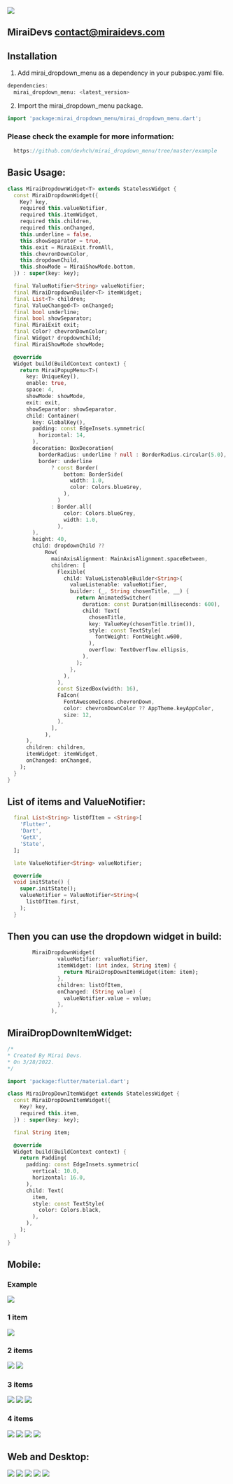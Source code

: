<!-- 
This README describes the package. If you publish this package to pub.dev,
this README's contents appear on the landing page for your package.

For information about how to write a good package README, see the guide for
[writing package pages](https://dart.dev/guides/libraries/writing-package-pages). 

For general information about developing packages, see the Dart guide for
[creating packages](https://dart.dev/guides/libraries/create-library-packages)
and the Flutter guide for
[developing packages and plugins](https://flutter.dev/developing-packages). 
-->

![](./screenshots/mirai_logo.png)
## MiraiDevs <contact@miraidevs.com>

<!-- 
TODO: Put a short description of the package here that helps potential users
know whether this package might be useful for them.

## Features

TODO: List what your package can do. Maybe include images, gifs, or videos.

## Getting started

TODO: List prerequisites and provide or point to information on how to
start using the package.



TODO: Include short and useful examples for package users. Add longer examples
to `/example` folder. 
-->

## Installation 
1. Add mirai_dropdown_menu as a dependency in your pubspec.yaml file.

```dart
dependencies:
  mirai_dropdown_menu: <latest_version>
```

2. Import the mirai_dropdown_menu package.
 
```dart
import 'package:mirai_dropdown_menu/mirai_dropdown_menu.dart';
```

### Please check the example for more information:
```dart
  https://github.com/devhch/mirai_dropdown_menu/tree/master/example
```

## Basic Usage:

```dart
class MiraiDropdownWidget<T> extends StatelessWidget {
  const MiraiDropdownWidget({
    Key? key,
    required this.valueNotifier,
    required this.itemWidget,
    required this.children,
    required this.onChanged,
    this.underline = false,
    this.showSeparator = true,
    this.exit = MiraiExit.fromAll,
    this.chevronDownColor,
    this.dropdownChild,
    this.showMode = MiraiShowMode.bottom,
  }) : super(key: key);

  final ValueNotifier<String> valueNotifier;
  final MiraiDropdownBuilder<T> itemWidget;
  final List<T> children;
  final ValueChanged<T> onChanged;
  final bool underline;
  final bool showSeparator;
  final MiraiExit exit;
  final Color? chevronDownColor;
  final Widget? dropdownChild;
  final MiraiShowMode showMode;

  @override
  Widget build(BuildContext context) {
    return MiraiPopupMenu<T>(
      key: UniqueKey(),
      enable: true,
      space: 4,
      showMode: showMode,
      exit: exit,
      showSeparator: showSeparator,
      child: Container(
        key: GlobalKey(),
        padding: const EdgeInsets.symmetric(
          horizontal: 14,
        ),
        decoration: BoxDecoration(
          borderRadius: underline ? null : BorderRadius.circular(5.0),
          border: underline
              ? const Border(
                  bottom: BorderSide(
                    width: 1.0,
                    color: Colors.blueGrey,
                  ),
                )
              : Border.all(
                  color: Colors.blueGrey,
                  width: 1.0,
                ),
        ),
        height: 40,
        child: dropdownChild ??
            Row(
              mainAxisAlignment: MainAxisAlignment.spaceBetween,
              children: [
                Flexible(
                  child: ValueListenableBuilder<String>(
                    valueListenable: valueNotifier,
                    builder: (_, String chosenTitle, __) {
                      return AnimatedSwitcher(
                        duration: const Duration(milliseconds: 600),
                        child: Text(
                          chosenTitle,
                          key: ValueKey(chosenTitle.trim()),
                          style: const TextStyle(
                            fontWeight: FontWeight.w600,
                          ),
                          overflow: TextOverflow.ellipsis,
                        ),
                      );
                    },
                  ),
                ),
                const SizedBox(width: 16),
                FaIcon(
                  FontAwesomeIcons.chevronDown,
                  color: chevronDownColor ?? AppTheme.keyAppColor,
                  size: 12,
                ),
              ],
            ),
      ),
      children: children,
      itemWidget: itemWidget,
      onChanged: onChanged,
    );
  }
}
```

## List of items and ValueNotifier:
```dart
  final List<String> listOfItem = <String>[
    'Flutter',
    'Dart',
    'GetX',
    'State',
  ];

  late ValueNotifier<String> valueNotifier;

  @override
  void initState() {
    super.initState();
    valueNotifier = ValueNotifier<String>(
      listOfItem.first,
    );
  }
```

## Then you can use the dropdown widget in build:
```dart
        MiraiDropdownWidget(
                valueNotifier: valueNotifier,
                itemWidget: (int index, String item) {
                  return MiraiDropDownItemWidget(item: item);
                },
                children: listOfItem,
                onChanged: (String value) {
                  valueNotifier.value = value;
                },
              ),
```

## MiraiDropDownItemWidget:
```dart
/*
* Created By Mirai Devs.
* On 3/28/2022.
*/

import 'package:flutter/material.dart';

class MiraiDropDownItemWidget extends StatelessWidget {
  const MiraiDropDownItemWidget({
    Key? key,
    required this.item,
  }) : super(key: key);

  final String item;

  @override
  Widget build(BuildContext context) {
    return Padding(
      padding: const EdgeInsets.symmetric(
        vertical: 10.0,
        horizontal: 16.0,
      ),
      child: Text(
        item,
        style: const TextStyle(
          color: Colors.black,
        ),
      ),
    );
  }
}
```
<!-- 
## Additional information

TODO: Tell users more about the package: where to find more information, how to 
contribute to the package, how to file issues, what response they can expect 
from the package authors, and more.
-->

## Mobile:

### Example
![](./screenshots/00.png)

### 1 item
![](./screenshots/01.png)

### 2 items
![](./screenshots/02.png)
![](./screenshots/03.png)

### 3 items
![](./screenshots/04.png)
![](./screenshots/05.png)
![](./screenshots/06.png)

### 4 items
![](./screenshots/07.png)
![](./screenshots/08.png)
![](./screenshots/09.png)
![](./screenshots/10.png)

## Web and Desktop:
![](./screenshots/11_desktop.png)
![](./screenshots/12_desktop.png)
![](./screenshots/13_desktop.png)
![](./screenshots/14_desktop.png)
![](./screenshots/15_desktop.png)



